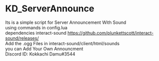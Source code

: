 # KD_ServerAnnounce  
Its is a simple script for Server Announcement With Sound  
using commands in config.lua  
dependencies interact-sound
https://github.com/plunkettscott/interact-sound/releases/  
Add the .ogg Files in interact-sound/client/html/sounds  
you can Add Your Own Announcment  
Discord ID: Kokkachi Damu#3544  
